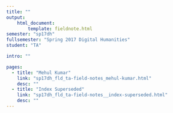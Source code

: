 ```yaml
---
title: ""
output:
    html_document:
        template: fieldnote.html
semester: "sp17dh"
fullsemester: "Spring 2017 Digital Humanities"
student: "TA"

intro: ""

pages:
  - title: "Mehul Kumar"
    link: "sp17dh_fld_ta-field-notes_mehul-kumar.html"
    desc: ""
  - title: "Index Superseded"
    link: "sp17dh_fld_ta-field-notes__index-superseded.html"
    desc: ""
---
```

